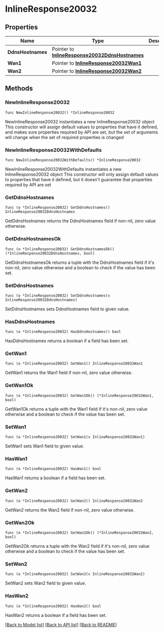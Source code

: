 # InlineResponse20032

## Properties

Name | Type | Description | Notes
------------ | ------------- | ------------- | -------------
**DdnsHostnames** | Pointer to [**InlineResponse20032DdnsHostnames**](InlineResponse20032DdnsHostnames.md) |  | [optional] 
**Wan1** | Pointer to [**InlineResponse20032Wan1**](InlineResponse20032Wan1.md) |  | [optional] 
**Wan2** | Pointer to [**InlineResponse20032Wan2**](InlineResponse20032Wan2.md) |  | [optional] 

## Methods

### NewInlineResponse20032

`func NewInlineResponse20032() *InlineResponse20032`

NewInlineResponse20032 instantiates a new InlineResponse20032 object
This constructor will assign default values to properties that have it defined,
and makes sure properties required by API are set, but the set of arguments
will change when the set of required properties is changed

### NewInlineResponse20032WithDefaults

`func NewInlineResponse20032WithDefaults() *InlineResponse20032`

NewInlineResponse20032WithDefaults instantiates a new InlineResponse20032 object
This constructor will only assign default values to properties that have it defined,
but it doesn't guarantee that properties required by API are set

### GetDdnsHostnames

`func (o *InlineResponse20032) GetDdnsHostnames() InlineResponse20032DdnsHostnames`

GetDdnsHostnames returns the DdnsHostnames field if non-nil, zero value otherwise.

### GetDdnsHostnamesOk

`func (o *InlineResponse20032) GetDdnsHostnamesOk() (*InlineResponse20032DdnsHostnames, bool)`

GetDdnsHostnamesOk returns a tuple with the DdnsHostnames field if it's non-nil, zero value otherwise
and a boolean to check if the value has been set.

### SetDdnsHostnames

`func (o *InlineResponse20032) SetDdnsHostnames(v InlineResponse20032DdnsHostnames)`

SetDdnsHostnames sets DdnsHostnames field to given value.

### HasDdnsHostnames

`func (o *InlineResponse20032) HasDdnsHostnames() bool`

HasDdnsHostnames returns a boolean if a field has been set.

### GetWan1

`func (o *InlineResponse20032) GetWan1() InlineResponse20032Wan1`

GetWan1 returns the Wan1 field if non-nil, zero value otherwise.

### GetWan1Ok

`func (o *InlineResponse20032) GetWan1Ok() (*InlineResponse20032Wan1, bool)`

GetWan1Ok returns a tuple with the Wan1 field if it's non-nil, zero value otherwise
and a boolean to check if the value has been set.

### SetWan1

`func (o *InlineResponse20032) SetWan1(v InlineResponse20032Wan1)`

SetWan1 sets Wan1 field to given value.

### HasWan1

`func (o *InlineResponse20032) HasWan1() bool`

HasWan1 returns a boolean if a field has been set.

### GetWan2

`func (o *InlineResponse20032) GetWan2() InlineResponse20032Wan2`

GetWan2 returns the Wan2 field if non-nil, zero value otherwise.

### GetWan2Ok

`func (o *InlineResponse20032) GetWan2Ok() (*InlineResponse20032Wan2, bool)`

GetWan2Ok returns a tuple with the Wan2 field if it's non-nil, zero value otherwise
and a boolean to check if the value has been set.

### SetWan2

`func (o *InlineResponse20032) SetWan2(v InlineResponse20032Wan2)`

SetWan2 sets Wan2 field to given value.

### HasWan2

`func (o *InlineResponse20032) HasWan2() bool`

HasWan2 returns a boolean if a field has been set.


[[Back to Model list]](../README.md#documentation-for-models) [[Back to API list]](../README.md#documentation-for-api-endpoints) [[Back to README]](../README.md)


